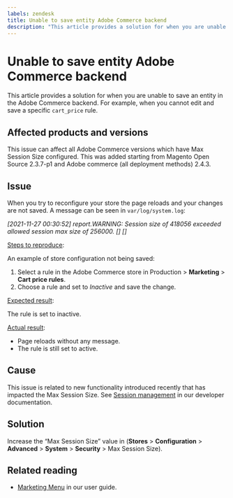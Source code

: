 ```yaml
---
labels: zendesk
title: Unable to save entity Adobe Commerce backend
description: "This article provides a solution for when you are unable to save an entity in the Adobe Commerce backend. For example, when you cannot edit and save a specific `cart_price` rule."
---
```


# Unable to save entity Adobe Commerce backend

This article provides a solution for when you are unable to save an entity in the Adobe Commerce backend. For example, when you cannot edit and save a specific `cart_price` rule.

## Affected products and versions

This issue can affect all Adobe Commerce versions which have Max Session Size configured. This was added starting from Magento Open Source 2.3.7-p1 and Adobe commerce  (all deployment methods) 2.4.3.


## Issue

When you try to reconfigure your store the page reloads and your changes are not saved. A message can be seen in `var/log/system.log`:

*[2021-11-27 00:30:52] report.WARNING: Session size of 418056 exceeded allowed session max size of 256000. [] []*

<u>Steps to reproduce</u>:

An example of store configuration not being saved:

1. Select a rule in the Adobe Commerce store in Production > **Marketing** > **Cart price rules**.
1. Choose a rule and set to *Inactive* and save the change.

<u>Expected result</u>:

The rule is set to inactive.

<u>Actual result</u>:

* Page reloads without any message.
* The rule is still set to active.

## Cause

This issue is related to new functionality introduced recently that has impacted the Max Session Size. See [Session management](https://docs.magento.com/user-guide/stores/security-session-management.html) in our developer documentation.

## Solution

Increase the “Max Session Size” value in (**Stores** > **Configuration** > **Advanced** > **System** > **Security** > Max Session Size).

## Related reading

* [Marketing Menu](https://docs.magento.com/user-guide/marketing/marketing-menu.html) in our user guide.